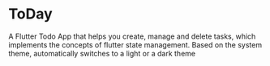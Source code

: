 # ToDay

A Flutter Todo App that helps you create, manage and delete tasks, which implements the concepts of flutter state management. Based on the system theme, automatically switches to a light or a dark theme
